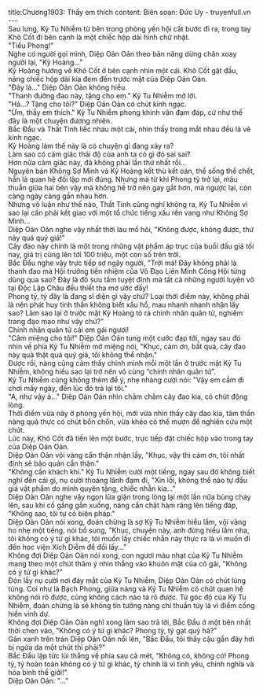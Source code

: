 title:Chương1903: Thấy em thích
content:
Biên soạn: Đức Uy - truyenfull.vn<br>---<br>Sau lưng, Kỷ Tu Nhiễm từ bên trong phòng yến hội cất bước đi ra, trong tay Khô Cốt đi bên cạnh là một chiếc hộp dài hình chữ nhật.<br>"Tiểu Phong!"<br>Nghe có người gọi mình, Diệp Oản Oản theo bản năng dừng chân xoay người lại, "Kỷ Hoàng..."<br>Kỷ Hoàng hướng về Khô Cốt ở bên cạnh nhìn một cái. Khô Cốt gật đầu, nâng chiếc hộp dài kia đem đến trước mặt của Diệp Oản Oản.<br>"Đây là..." Diệp Oản Oản không hiểu.<br>"Thanh đường đao này, tặng cho em." Kỷ Tu Nhiễm mở lời.<br>"Hả...? Tặng cho tôi?" Diệp Oản Oản có chút kinh ngạc.<br>"Ừm, thấy em thích." Kỷ Tu Nhiễm phong khinh vân đạm đáp, cứ như thể đây là một chuyện đương nhiên.<br>Bắc Đẩu và Thất Tinh liếc nhau một cái, nhìn thấy trong mắt nhau đều là vẻ kinh ngạc.<br>Kỷ Hoàng làm thế này là có chuyện gì đang xảy ra?<br>Làm sao có cảm giác thái độ của anh ta có gì đó sai sai?<br>Hơn nữa cảm giác này, đã không phải lần thứ nhất rồi...<br>Nguyên bản Không Sợ Minh và Kỷ Hoàng kết thù kết oán, thề sống thề chết, hẳn là quan hệ đối lập mới đúng. Nhưng mà từ khi Phong tỷ trở lại, mâu thuẫn giữa hai bên vậy mà không hề trở nên gay gắt hơn, mà ngược lại, còn càng ngày càng gần nhau hơn.<br>Nhưng vô luận như thế nào, Thất Tinh cũng nghĩ không ra, Kỷ Tu Nhiễm vì sao lại cần phải kết giao với một tổ chức tiếng xấu rền vang như Không Sợ Minh…<br>Diệp Oản Oản nghe vậy nhất thời lau mồ hôi, "Không được, không được, thứ này quá quý giá!"<br>Cây đao này chính là một trong những vật phẩm áp trục của buổi đấu giá tối nay, giá trị cũng lên tới 100 triệu, một con số trên trời.<br>Bắc Đẩu nghe vậy trực tiếp sợ ngây người, "Trời má! Đây không phải là thanh đao mà Hội trưởng tiền nhiệm của Võ Đạo Liên Minh Công Hội từng dùng qua sao? Đây là đồ sưu tầm tuyệt đỉnh mà tất cả những người luyện võ tại Độc Lập Châu đều thiết tha mơ ước đấy!<br>Phong tỷ, tỷ đây là đang sĩ diện gì vậy chứ? Loại thời điểm này, không phải là nên phát huy tinh thần không biết xấu hổ, mau nhanh nhanh nhận lấy sao? Làm sao lại ở trước mặt Kỷ Hoàng tỏ ra chính nhân quân tử, nghiêm trang đạo mạo như vậy chứ?"<br>Chính nhân quân tử cái em gái ngươi!<br>"Câm miệng cho tôi!" Diệp Oản Oản tung một cước đạp tới, ngay sau đó nhìn về phía Kỷ Tu Nhiễm mở miệng nói, "Khục, cảm ơn, bất quá, cây đao này quả thật quá quý giá, tôi không thể nhận."<br>Được rồi, nàng cũng cảm thấy chính mình mỗi một lần ở trước mặt Kỷ Tu Nhiễm, không hiểu sao lại trở nên vô cùng “chính nhân quân tử”.<br>Kỷ Tu Nhiễm cũng không thèm để ý, nhẹ nhàng cười nói: "Vậy em cầm đi chơi mấy ngày, đến lúc đó trả lại tôi."<br>"A, như vậy à..." Diệp Oản Oản nhìn chằm chằm cây đao kia, có chút động lòng.<br>Thời điểm vừa nãy ở phòng yến hội, mới vừa nhìn thấy cây đao kia, tâm thần nàng quả thực có chút bồn chồn, vừa khéo có thể mượn để nghiên cứu một chút.<br>Lúc này, Khô Cốt đã tiến lên một bước, trực tiếp đặt chiếc hộp vào trong tay của Diệp Oản Oản.<br>Diệp Oản Oản vội vàng cẩn thận nhận lấy, "Khục, vậy thì cám ơn, tôi nhất định sẽ bảo quản cẩn thận."<br>"Không cần khách khí." Kỷ Tu Nhiễm cười một tiếng, ngay sau đó không biết nghĩ đến cái gì, nụ cười thoáng lãnh đạm đi, "Xin lỗi, không thể nào tự đấu giá vật phẩm do mình quyên tặng, chiếc nhẫn kia..."<br>Diệp Oản Oản nghe vậy ngọn lửa giận trong lòng lại một lần nữa bùng cháy lên, sau khi cố gắng gằn xuống, nàng cắn chặt hàm răng lên tiếng đáp, "Không sao, tôi tự có biện pháp."<br>Diệp Oản Oản nói xong, đoán chừng là sợ Kỷ Tu Nhiễm hiểu lầm, vội vàng ho nhẹ một tiếng, nói bổ sung, "Khục, chuyện này, anh đừng hiểu lầm nha, tôi không có ý tứ gì khác, tôi muốn lấy chiếc nhẫn này thực ra là vì muốn đi đến học viện Xích Diễm để đổi lấy..."<br>Không đợi Diệp Oản Oản nói xong, con ngươi màu nhạt của Kỷ Tu Nhiễm mang theo một chút thâm ý nhìn thẳng vào khuôn mặt của cô gái, "Không có ý tứ gì khác?"<br>Đón lấy nụ cười nơi đáy mắt của Kỷ Tu Nhiễm, Diệp Oản Oản có chút lúng túng. Coi như là Bạch Phong, giữa nàng và Kỷ Tu Nhiễm có chút quan hệ không nói rõ được, cũng không cách nào tả rõ được. Từ góc độ của Kỷ Tu Nhiễm, đoán chừng là sẽ không tin tưởng nàng chỉ thuần túy là vì điểm cống hiến vinh dự.<br>Không đợi Diệp Oản Oản nghĩ xong làm sao trả lời, Bắc Đẩu ở một bên nhất thời chen vào, "Không có ý tứ gì khác? Phong tỷ, tỷ gạt quỷ hả?"<br>Gân xanh trên trán Diệp Oản Oản nổi lên, "Bắc Đẩu, tôi thấy cậu gần đây hơi bị ngứa da một chút thì phải?"<br>Bắc Đẩu lập tức lủi thẳng về phía sau cả mét, "Không có, không có! Phong tỷ, tỷ hoàn toàn không có ý tứ gì khác, tỷ chính là vì tình yêu, chính nghĩa và hòa bình thế giới!"<br>Diệp Oản Oản: "..."